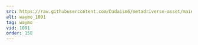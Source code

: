 ```yaml
---
src: https://raw.githubusercontent.com/Dadaism6/metadriverse-asset/main/script-waymo-output-newcompressed/waymo_1091.mp4
alt: waymo_1091
tag: waymo
vid: 1091
order: 158
---
```

